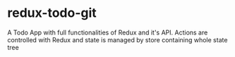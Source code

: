 # redux-todo-git
A Todo App with full functionalities of Redux and it's API. Actions are controlled with Redux and state is managed by store containing whole state tree
